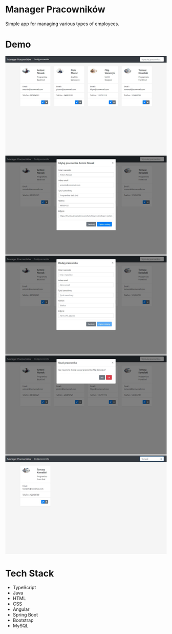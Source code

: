 # Manager Pracowników
Simple app for managing various types of employees.

# Demo
![](/demo/demo1.JPG)
![](/demo/demo2.JPG)
![](/demo/demo3.JPG)
![](/demo/demo4.JPG)
![](/demo/demo5.JPG)

# Tech Stack
- TypeScript
- Java
- HTML
- CSS 
- Angular
- Spring Boot
- Bootstrap
- MySQL
